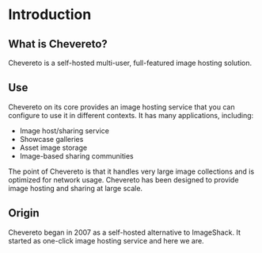 # Introduction

## What is Chevereto?

Chevereto is a self-hosted multi-user, full-featured image hosting solution.

## Use

Chevereto on its core provides an image hosting service that you can configure to use it in different contexts. It has many applications, including:

* Image host/sharing service
* Showcase galleries
* Asset image storage
* Image-based sharing communities

The point of Chevereto is that it handles very large image collections and is optimized for network usage. Chevereto has been designed to provide image hosting and sharing at large scale.

## Origin

Chevereto began in 2007 as a self-hosted alternative to ImageShack. It started as one-click image hosting service and here we are.
